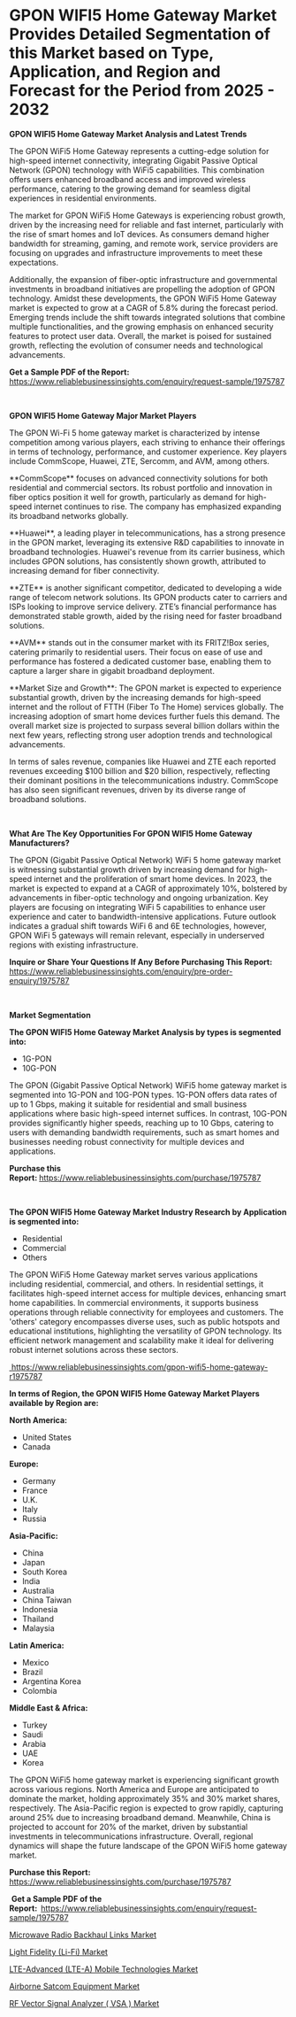 <p><h1>GPON WIFI5 Home Gateway Market Provides Detailed Segmentation of this Market based on Type, Application, and Region and Forecast for the Period from 2025 - 2032</h1></p><p><strong>GPON WIFI5 Home Gateway Market Analysis and Latest Trends</strong></p>
<p><p>The GPON WiFi5 Home Gateway represents a cutting-edge solution for high-speed internet connectivity, integrating Gigabit Passive Optical Network (GPON) technology with WiFi5 capabilities. This combination offers users enhanced broadband access and improved wireless performance, catering to the growing demand for seamless digital experiences in residential environments. </p><p>The market for GPON WiFi5 Home Gateways is experiencing robust growth, driven by the increasing need for reliable and fast internet, particularly with the rise of smart homes and IoT devices. As consumers demand higher bandwidth for streaming, gaming, and remote work, service providers are focusing on upgrades and infrastructure improvements to meet these expectations.</p><p>Additionally, the expansion of fiber-optic infrastructure and governmental investments in broadband initiatives are propelling the adoption of GPON technology. Amidst these developments, the GPON WiFi5 Home Gateway market is expected to grow at a CAGR of 5.8% during the forecast period. Emerging trends include the shift towards integrated solutions that combine multiple functionalities, and the growing emphasis on enhanced security features to protect user data. Overall, the market is poised for sustained growth, reflecting the evolution of consumer needs and technological advancements.</p></p>
<p><strong>Get a Sample PDF of the Report:&nbsp;</strong> <a href="https://www.reliablebusinessinsights.com/enquiry/request-sample/1975787?utm_campaign=100&utm_medium=2&utm_source=Github&utm_content=ia&utm_term=08042025&utm_id=gpon-wifi5-home-gateway">https://www.reliablebusinessinsights.com/enquiry/request-sample/1975787</a></p>
<p>&nbsp;</p>
<p><strong>GPON WIFI5 Home Gateway Major Market Players</strong></p>
<p><p>The GPON Wi-Fi 5 home gateway market is characterized by intense competition among various players, each striving to enhance their offerings in terms of technology, performance, and customer experience. Key players include CommScope, Huawei, ZTE, Sercomm, and AVM, among others. </p><p>**CommScope** focuses on advanced connectivity solutions for both residential and commercial sectors. Its robust portfolio and innovation in fiber optics position it well for growth, particularly as demand for high-speed internet continues to rise. The company has emphasized expanding its broadband networks globally.</p><p>**Huawei**, a leading player in telecommunications, has a strong presence in the GPON market, leveraging its extensive R&D capabilities to innovate in broadband technologies. Huawei's revenue from its carrier business, which includes GPON solutions, has consistently shown growth, attributed to increasing demand for fiber connectivity.</p><p>**ZTE** is another significant competitor, dedicated to developing a wide range of telecom network solutions. Its GPON products cater to carriers and ISPs looking to improve service delivery. ZTE’s financial performance has demonstrated stable growth, aided by the rising need for faster broadband solutions.</p><p>**AVM** stands out in the consumer market with its FRITZ!Box series, catering primarily to residential users. Their focus on ease of use and performance has fostered a dedicated customer base, enabling them to capture a larger share in gigabit broadband deployment.</p><p>**Market Size and Growth**: The GPON market is expected to experience substantial growth, driven by the increasing demands for high-speed internet and the rollout of FTTH (Fiber To The Home) services globally. The increasing adoption of smart home devices further fuels this demand. The overall market size is projected to surpass several billion dollars within the next few years, reflecting strong user adoption trends and technological advancements.</p><p>In terms of sales revenue, companies like Huawei and ZTE each reported revenues exceeding $100 billion and $20 billion, respectively, reflecting their dominant positions in the telecommunications industry. CommScope has also seen significant revenues, driven by its diverse range of broadband solutions.</p></p>
<p>&nbsp;</p>
<p><strong>What Are The Key Opportunities For GPON WIFI5 Home Gateway Manufacturers?</strong></p>
<p><p>The GPON (Gigabit Passive Optical Network) WiFi 5 home gateway market is witnessing substantial growth driven by increasing demand for high-speed internet and the proliferation of smart home devices. In 2023, the market is expected to expand at a CAGR of approximately 10%, bolstered by advancements in fiber-optic technology and ongoing urbanization. Key players are focusing on integrating WiFi 5 capabilities to enhance user experience and cater to bandwidth-intensive applications. Future outlook indicates a gradual shift towards WiFi 6 and 6E technologies, however, GPON WiFi 5 gateways will remain relevant, especially in underserved regions with existing infrastructure.</p></p>
<p><strong>Inquire or Share Your Questions If Any Before Purchasing This Report:</strong> <a href="https://www.reliablebusinessinsights.com/enquiry/pre-order-enquiry/1975787?utm_campaign=100&utm_medium=2&utm_source=Github&utm_content=ia&utm_term=08042025&utm_id=gpon-wifi5-home-gateway">https://www.reliablebusinessinsights.com/enquiry/pre-order-enquiry/1975787</a></p>
<p>&nbsp;</p>
<p><strong>Market Segmentation</strong></p>
<p><strong>The GPON WIFI5 Home Gateway Market Analysis by types is segmented into:</strong></p>
<p><ul><li>1G-PON</li><li>10G-PON</li></ul></p>
<p><p>The GPON (Gigabit Passive Optical Network) WiFi5 home gateway market is segmented into 1G-PON and 10G-PON types. 1G-PON offers data rates of up to 1 Gbps, making it suitable for residential and small business applications where basic high-speed internet suffices. In contrast, 10G-PON provides significantly higher speeds, reaching up to 10 Gbps, catering to users with demanding bandwidth requirements, such as smart homes and businesses needing robust connectivity for multiple devices and applications.</p></p>
<p><strong>Purchase this Report:&nbsp;</strong><a href="https://www.reliablebusinessinsights.com/purchase/1975787?utm_campaign=100&utm_medium=2&utm_source=Github&utm_content=ia&utm_term=08042025&utm_id=gpon-wifi5-home-gateway">https://www.reliablebusinessinsights.com/purchase/1975787</a></p>
<p>&nbsp;</p>
<p><strong>The GPON WIFI5 Home Gateway Market Industry Research by Application is segmented into:</strong></p>
<p><ul><li>Residential</li><li>Commercial</li><li>Others</li></ul></p>
<p><p>The GPON WiFi5 Home Gateway market serves various applications including residential, commercial, and others. In residential settings, it facilitates high-speed internet access for multiple devices, enhancing smart home capabilities. In commercial environments, it supports business operations through reliable connectivity for employees and customers. The 'others' category encompasses diverse uses, such as public hotspots and educational institutions, highlighting the versatility of GPON technology. Its efficient network management and scalability make it ideal for delivering robust internet solutions across these sectors.</p></p>
<p><a href="https://www.reliablebusinessinsights.com/gpon-wifi5-home-gateway-r1975787?utm_campaign=100&utm_medium=2&utm_source=Github&utm_content=ia&utm_term=08042025&utm_id=gpon-wifi5-home-gateway">&nbsp;https://www.reliablebusinessinsights.com/gpon-wifi5-home-gateway-r1975787</a></p>
<p><strong>In terms of Region, the GPON WIFI5 Home Gateway Market Players available by Region are:</strong></p>
<p>
    <p> <strong> North America: </strong>
        <ul>
            <li>United States</li>
            <li>Canada</li>
        </ul>
        </p> 
    <p> <strong> Europe: </strong>
        <ul>
            <li>Germany</li>
            <li>France</li>
            <li>U.K.</li>
            <li>Italy</li>
            <li>Russia</li>
        </ul>
        </p> 
    <p> <strong> Asia-Pacific: </strong>
        <ul>
            <li>China</li>
            <li>Japan</li>
            <li>South Korea</li>
            <li>India</li>
            <li>Australia</li>
            <li>China Taiwan</li>
            <li>Indonesia</li>
            <li>Thailand</li>
            <li>Malaysia</li>
        </ul>
        </p> 
    <p> <strong> Latin America: </strong>
        <ul>
            <li>Mexico</li>
            <li>Brazil</li>
            <li>Argentina Korea</li>
            <li>Colombia</li>
        </ul>
        </p> 
    <p> <strong> Middle East & Africa: </strong>
        <ul>
            <li>Turkey</li>
            <li>Saudi</li>
            <li>Arabia</li>
            <li>UAE</li>
            <li>Korea</li>
        </ul>
    </p>
    </p>
<p><p>The GPON WiFi5 home gateway market is experiencing significant growth across various regions. North America and Europe are anticipated to dominate the market, holding approximately 35% and 30% market shares, respectively. The Asia-Pacific region is expected to grow rapidly, capturing around 25% due to increasing broadband demand. Meanwhile, China is projected to account for 20% of the market, driven by substantial investments in telecommunications infrastructure. Overall, regional dynamics will shape the future landscape of the GPON WiFi5 home gateway market.</p></p>
<p><strong>Purchase this Report: </strong><a href="https://www.reliablebusinessinsights.com/purchase/1975787?utm_campaign=100&utm_medium=2&utm_source=Github&utm_content=ia&utm_term=08042025&utm_id=gpon-wifi5-home-gateway">https://www.reliablebusinessinsights.com/purchase/1975787</a></p>
<p>&nbsp;<strong>Get a Sample PDF of the Report:&nbsp;&nbsp;</strong><a href="https://www.reliablebusinessinsights.com/enquiry/request-sample/1975787?utm_campaign=100&utm_medium=2&utm_source=Github&utm_content=ia&utm_term=08042025&utm_id=gpon-wifi5-home-gateway">https://www.reliablebusinessinsights.com/enquiry/request-sample/1975787</a></p>
<p><strong></strong></p>
<p><p><a href="https://github.com/zdybelzinn/Market-Research-Report-List-1/blob/main/microwave-radio-backhaul-links-market.md?utm_campaign=100&utm_medium=2&utm_source=Github&utm_content=ia&utm_term=08042025&utm_id=gpon-wifi5-home-gateway">Microwave Radio Backhaul Links Market</a></p><p><a href="https://github.com/iperitvik8/Market-Research-Report-List-1/blob/main/light-fidelity-li-fi-market.md?utm_campaign=100&utm_medium=2&utm_source=Github&utm_content=ia&utm_term=08042025&utm_id=gpon-wifi5-home-gateway">Light Fidelity (Li-Fi) Market</a></p><p><a href="https://github.com/ilanarohalgh/Market-Research-Report-List-1/blob/main/lte-advanced-lte-a-mobile-technologies-market.md?utm_campaign=100&utm_medium=2&utm_source=Github&utm_content=ia&utm_term=08042025&utm_id=gpon-wifi5-home-gateway">LTE-Advanced (LTE-A) Mobile Technologies Market</a></p><p><a href="https://github.com/tabormahay2f/Market-Research-Report-List-1/blob/main/airborne-satcom-equipment-market.md?utm_campaign=100&utm_medium=2&utm_source=Github&utm_content=ia&utm_term=08042025&utm_id=gpon-wifi5-home-gateway">Airborne Satcom Equipment Market</a></p><p><a href="https://github.com/frodanlert/Market-Research-Report-List-1/blob/main/rf-vector-signal-analyzer-vsa-market.md?utm_campaign=100&utm_medium=2&utm_source=Github&utm_content=ia&utm_term=08042025&utm_id=gpon-wifi5-home-gateway">RF Vector Signal Analyzer ( VSA ) Market</a></p></p>